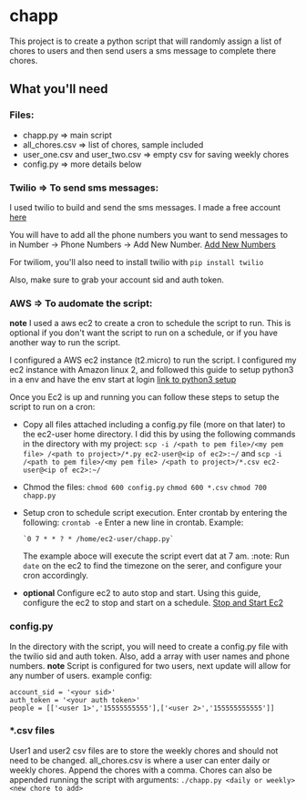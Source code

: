 # chapp

This project is to create a python script that will randomly assign a list of chores to users and then send users a sms message to complete there chores.

## What you'll need

### Files:
- chapp.py => main script
- all_chores.csv => list of chores, sample included
- user_one.csv and user_two.csv => empty csv for saving weekly chores
- config.py => more details below

### Twilio => To send sms messages:

I used twilio to build and send the sms messages. I made a free account [here](http://www.twilio.com)

You will have to add all the phone numbers you want to send messages to in Number -> Phone Numbers -> Add New Number. [Add New Numbers](https://www.twilio.com/console/phone-numbers/verified)

For twiliom, you'll also need to install twilio with `pip install twilio`

Also, make sure to grab your account sid and auth token.

### AWS => To audomate the script:
**note** I used a aws ec2 to create a cron to schedule the script to run. This is optional if you don't want the script to run on a schedule, or if you have another way to run the script.

I configured a AWS ec2 instance (t2.micro) to run the script. I configured my ec2 instance with Amazon linux 2, and followed this guide to setup python3 in a env and have the env start at login [link to python3 setup](https://www.youtube.com/watch?v=zwZ5hlxsLks)

Once you Ec2 is up and running you can follow these steps to setup the script to run on a cron:

- Copy all files attached including a config.py file (more on that later) to the ec2-user home directory. I did this by using the following commands in the directory with my project:
   `scp -i /<path to pem file>/<my pem file> /<path to project>/*.py ec2-user@<ip of ec2>:~/`
   and
   `scp -i /<path to pem file>/<my pem file> /<path to project>/*.csv ec2-user@<ip of ec2>:~/`
      
- Chmod the files:
    `chmod 600 config.py`
    `chmod 600 *.csv`
    `chmod 700 chapp.py`
    
- Setup cron to schedule script execution. Enter crontab by entering the following:
    `crontab -e`
    Enter a new line in crontab. Example:
    
      `0 7 * * ? * /home/ec2-user/chapp.py`
      
     The example aboce will execute the script evert dat at 7 am. 
     :note: Run `date` on the ec2 to find the timezone on the serer, and configure your cron accordingly.

- **optional** Configure ec2 to auto stop and start. Using this guide, configure the ec2 to stop and start on a schedule. [Stop and Start Ec2](https://aws.amazon.com/premiumsupport/knowledge-center/start-stop-lambda-cloudwatch/)

### config.py

In the directory with the script, you will need to create a config.py file with the twilio sid and auth token. Also, add a array with user names and phone numbers.
**note** Script is configured for two users, next update will allow for any number of users.
example config:

```
account_sid = '<your sid>'
auth_token = '<your auth token>'
people = [['<user 1>','15555555555'],['<user 2>','155555555555']]
``` 

### *.csv files

User1 and user2 csv files are to store the weekly chores and should not need to be changed.
all_chores.csv is where a user can enter daily or weekly chores. Append the chores with a comma. Chores can also be appended running the script with arguments:
   `./chapp.py <daily or weekly> <new chore to add>`
   

 
